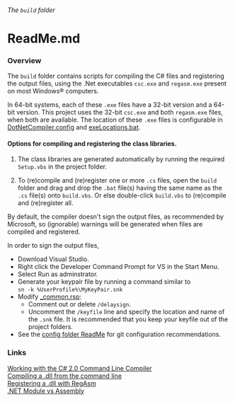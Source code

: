 ###### The `build` folder

# ReadMe.md

### Overview

The `build` folder contains scripts for 
compiling the C# files and registering 
the output files, using the .Net executables `csc.exe` 
and `regasm.exe` present on most Windows&reg; computers.  

In 64-bit systems, each of these `.exe` files have a 
32-bit version and a 64-bit version. 
This project uses the 32-bit `csc.exe` and both 
`regasm.exe` files, when both are available.
The location of these `.exe` files is configurable in 
[DotNetCompiler.config] and [exeLocations.bat].

#### Options for compiling and registering the class libraries.

1. The class libraries are generated automatically 
by running the required `Setup.vbs` in the project 
folder.  

2. To (re)compile and (re)register one or more `.cs` files, 
open the `build` folder and drag and drop the `.bat` file(s) 
having the same name as the `.cs` file(s) onto `build.vbs`. 
Or else double-click `build.vbs` to (re)compile and (re)register 
all.  

By default, the compiler doesn't sign the output files, as 
recommended by Microsoft, so (ignorable) warnings will be 
generated when files are compiled and registered.

In order to sign the output files,  
- Download Visual Studio.
- Right click the Developer Command Prompt for VS in the Start Menu.
- Select Run as adminstrator.
- Generate your keypair file by running a command similar to  
  `sn -k %UserProfile%\MyKeyPair.snk`
- Modify [_common.rsp]:
  - Comment out or delete `/delaysign`.
  - Uncomment the `/keyfile` line and specify the location and name of 
    the `.snk` file. It is recommended that you keep your keyfile out 
    of the project folders.
- See the [config folder ReadMe] for git configuration recommendations.

[DotNetCompiler.config]: ../../class/DotNetCompiler.config "../../class/DotNetCompiler.config"
[exeLocations.bat]: ../config/exeLocations.bat "../config/exeLocations.bat"
[_common.rsp]: ../rsp/_common.rsp
[config folder ReadMe]: ../config/ReadMe.md

### Links

[Working with the C# 2.0 Command Line Compiler](https://msdn.microsoft.com/en-us/library/ms379563(v=vs.80).aspx "From msdn.microsoft.com. Dated but still very useful")  
[Compiling a .dll from the command line](https://msdn.microsoft.com/en-us/library/78f4aasd.aspx "msdn.microsoft.com")  
[Registering a .dll with RegAsm](http://stackoverflow.com/questions/13931337/register-comdlg32-dll-gets-regsvr32-dllregisterserver-entry-point-was-not-found "stackoverflow.com")  
[.NET Module vs Assembly](https://stackoverflow.com/questions/9271805/net-module-vs-assembly "stackoverflow.com")  
